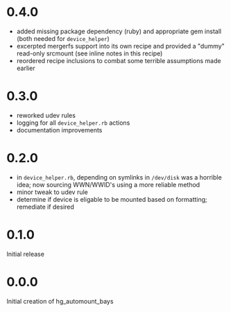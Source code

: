 # 0.4.0
- added missing package dependency (ruby) and appropriate gem install (both needed for `device_helper`)
- excerpted mergerfs support into its own recipe and provided a "dummy" read-only srcmount (see inline notes in this recipe)
- reordered recipe inclusions to combat some terrible assumptions made earlier

# 0.3.0
- reworked udev rules
- logging for all `device_helper.rb` actions
- documentation improvements

# 0.2.0
- in `device_helper.rb`, depending on symlinks in `/dev/disk` was a horrible idea; now sourcing WWN/WWID's using a more reliable method
- minor tweak to udev rule
- determine if device is eligable to be mounted based on formatting; remediate if desired

# 0.1.0
Initial release

# 0.0.0

Initial creation of hg_automount_bays
